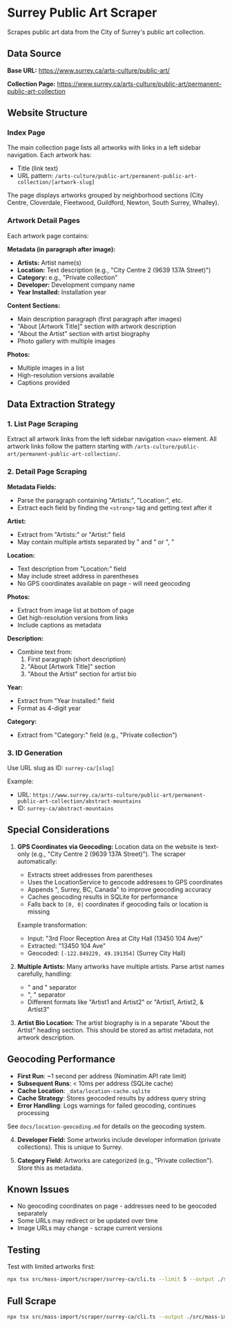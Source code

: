 # Surrey Public Art Scraper

Scrapes public art data from the City of Surrey's public art collection.

## Data Source

**Base URL:** https://www.surrey.ca/arts-culture/public-art/

**Collection Page:** https://www.surrey.ca/arts-culture/public-art/permanent-public-art-collection

## Website Structure

### Index Page

The main collection page lists all artworks with links in a left sidebar navigation. Each artwork has:
- Title (link text)
- URL pattern: `/arts-culture/public-art/permanent-public-art-collection/[artwork-slug]`

The page displays artworks grouped by neighborhood sections (City Centre, Cloverdale, Fleetwood, Guildford, Newton, South Surrey, Whalley).

### Artwork Detail Pages

Each artwork page contains:

**Metadata (in paragraph after image):**
- **Artists:** Artist name(s)
- **Location:** Text description (e.g., "City Centre 2 (9639 137A Street)")
- **Category:** e.g., "Private collection"
- **Developer:** Development company name
- **Year Installed:** Installation year

**Content Sections:**
- Main description paragraph (first paragraph after images)
- "About [Artwork Title]" section with artwork description
- "About the Artist" section with artist biography
- Photo gallery with multiple images

**Photos:**
- Multiple images in a list
- High-resolution versions available
- Captions provided

## Data Extraction Strategy

### 1. List Page Scraping

Extract all artwork links from the left sidebar navigation `<nav>` element. All artwork links follow the pattern starting with `/arts-culture/public-art/permanent-public-art-collection/`.

### 2. Detail Page Scraping

**Metadata Fields:**
- Parse the paragraph containing "Artists:", "Location:", etc.
- Extract each field by finding the `<strong>` tag and getting text after it

**Artist:**
- Extract from "Artists:" or "Artist:" field
- May contain multiple artists separated by " and " or ", "

**Location:**
- Text description from "Location:" field
- May include street address in parentheses
- No GPS coordinates available on page - will need geocoding

**Photos:**
- Extract from image list at bottom of page
- Get high-resolution versions from links
- Include captions as metadata

**Description:**
- Combine text from:
  1. First paragraph (short description)
  2. "About [Artwork Title]" section
  3. "About the Artist" section for artist bio

**Year:**
- Extract from "Year Installed:" field
- Format as 4-digit year

**Category:**
- Extract from "Category:" field (e.g., "Private collection")

### 3. ID Generation

Use URL slug as ID: `surrey-ca/[slug]`

Example:
- URL: `https://www.surrey.ca/arts-culture/public-art/permanent-public-art-collection/abstract-mountains`
- ID: `surrey-ca/abstract-mountains`

## Special Considerations

1. **GPS Coordinates via Geocoding:** Location data on the website is text-only (e.g., "City Centre 2 (9639 137A Street)"). The scraper automatically:
   - Extracts street addresses from parentheses
   - Uses the LocationService to geocode addresses to GPS coordinates
   - Appends ", Surrey, BC, Canada" to improve geocoding accuracy
   - Caches geocoding results in SQLite for performance
   - Falls back to `[0, 0]` coordinates if geocoding fails or location is missing

   Example transformation:
   - Input: "3rd Floor Reception Area at City Hall (13450 104 Ave)"
   - Extracted: "13450 104 Ave"
   - Geocoded: `[-122.849229, 49.191354]` (Surrey City Hall)

2. **Multiple Artists:** Many artworks have multiple artists. Parse artist names carefully, handling:
   - " and " separator
   - ", " separator  
   - Different formats like "Artist1 and Artist2" or "Artist1, Artist2, & Artist3"

3. **Artist Bio Location:** The artist biography is in a separate "About the Artist" heading section. This should be stored as artist metadata, not artwork description.

## Geocoding Performance

- **First Run**: ~1 second per address (Nominatim API rate limit)
- **Subsequent Runs**: < 10ms per address (SQLite cache)
- **Cache Location**: `_data/location-cache.sqlite`
- **Cache Strategy**: Stores geocoded results by address query string
- **Error Handling**: Logs warnings for failed geocoding, continues processing

See `docs/location-geocoding.md` for details on the geocoding system.

4. **Developer Field:** Some artworks include developer information (private collections). This is unique to Surrey.

5. **Category Field:** Artworks are categorized (e.g., "Private collection"). Store this as metadata.

## Known Issues

- No geocoding coordinates on page - addresses need to be geocoded separately
- Some URLs may redirect or be updated over time
- Image URLs may change - scrape current versions

## Testing

Test with limited artworks first:

```bash
npx tsx src/mass-import/scraper/surrey-ca/cli.ts --limit 5 --output ./src/mass-import/scraper/output
```

## Full Scrape

```bash
npx tsx src/mass-import/scraper/surrey-ca/cli.ts --output ./src/mass-import/scraper/output
```
